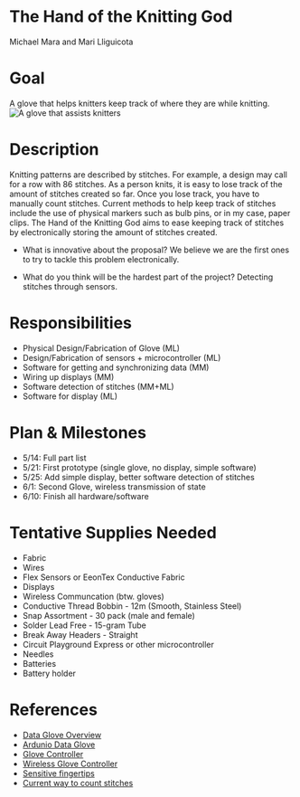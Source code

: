 The Hand of the Knitting God
==============================
Michael Mara and Mari Lliguicota

Goal
==============================
A glove that helps knitters keep track of where they are while knitting.
![A glove that assists knitters](https://cdn.instructables.com/F66/1H4R/J30SVBKT/F661H4RJ30SVBKT.LARGE.jpg)

Description
==============================
Knitting patterns are described by stitches. For example, a design may call for a row with 86 stitches. As a person knits, it is easy to lose track of the amount of stitches created so far. Once you lose track, you have to manually count stitches. Current methods to help keep track of stitches include the use of physical markers such as bulb pins, or in my case, paper clips. The Hand of the Knitting God aims to ease keeping track of stitches by electronically storing the amount of stitches created. 
- What is innovative about the proposal?
We believe we are the first ones to try to tackle this problem electronically. 

- What do you think will be the hardest part of the project?
Detecting stitches through sensors.

 
Responsibilities
==============================
- Physical Design/Fabrication of Glove (ML)
- Design/Fabrication of sensors + microcontroller (ML)
- Software for getting and synchronizing data (MM)
- Wiring up displays (MM)
- Software detection of stitches (MM+ML)
- Software for display (ML)
 
Plan & Milestones
===============================
 - 5/14: Full part list
 - 5/21: First prototype (single glove, no display, simple software)
 - 5/25: Add simple display, better software detection of stitches
 - 6/1: Second Glove, wireless transmission of state
 - 6/10: Finish all hardware/software

Tentative Supplies Needed
==============================
- Fabric
- Wires
- Flex Sensors or EeonTex Conductive Fabric 
- Displays
- Wireless Communcation (btw. gloves)
- Conductive Thread Bobbin - 12m (Smooth, Stainless Steel) 
- Snap Assortment - 30 pack (male and female) 
- Solder Lead Free - 15-gram Tube 	
- Break Away Headers - Straight 
- Circuit Playground Express or other microcontroller
- Needles
- Batteries
- Battery holder

References
===============================
- [Data Glove Overview](https://www.kobakant.at/DIY/?p=7114)
- [Ardunio Data Glove](https://www.kobakant.at/DIY/?p=4639)
- [Glove Controller](https://www.instructables.com/id/DIY-Glove-Controller-With-E-Textile-Sensors/)
- [Wireless Glove Controller](https://learn.sparkfun.com/tutorials/wireless-glove-controller)
- [Sensitive fingertips](https://www.kobakant.at/DIY/?p=531)
- [Current way to count stitches](https://www.marthastewart.com/1500191/how-use-markers-count-knitting-stitches)
